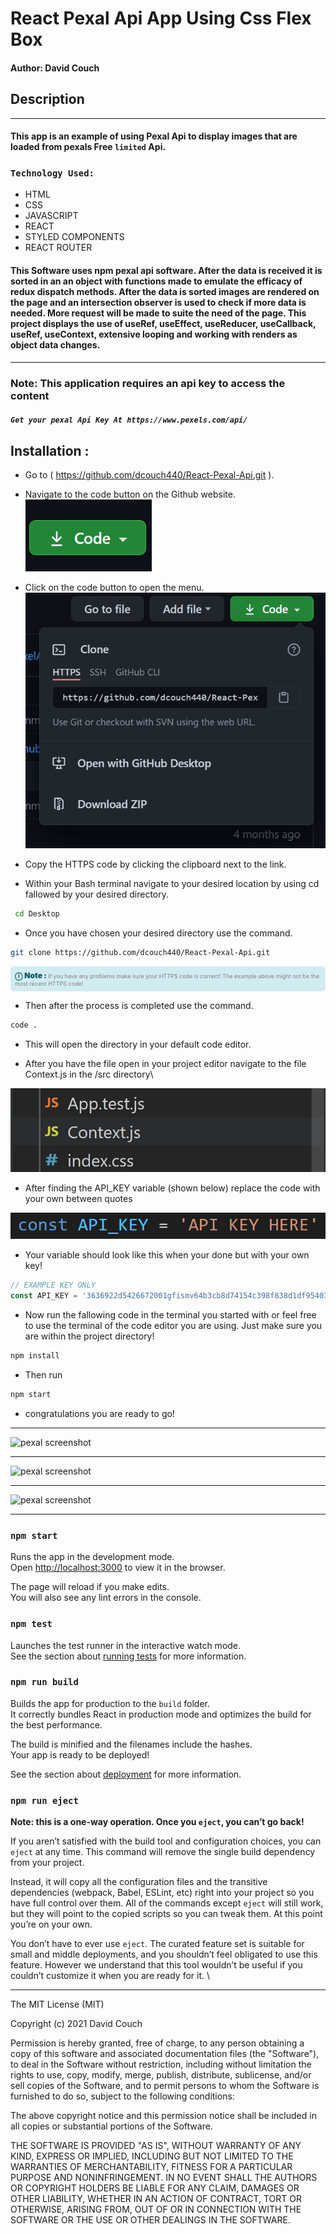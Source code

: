 # React Pexal Api App Using Css Flex Box

#### Author: David Couch

## Description
***
#### This app is an example of using Pexal Api to display images that are loaded from pexals Free `limited` Api.

### `Technology Used:`
- HTML
- CSS
- JAVASCRIPT
- REACT
- STYLED COMPONENTS
- REACT ROUTER

#### This Software uses npm pexal api software. After the data is received it is sorted in an an object with functions made to emulate the efficacy of redux dispatch methods. After the data is sorted images are rendered on the page and an intersection observer is used to check if more data is needed. More request will be made to suite the need of the page. This project displays the use of useRef, useEffect, useReducer, useCallback, useRef, useContext, extensive looping and working with renders as object data changes.

***
### Note: This application requires an api key to access the content 
##### `Get your pexal Api Key At https://www.pexels.com/api/`

## Installation :
* Go to ( https://github.com/dcouch440/React-Pexal-Api.git ).

*  Navigate to the code button on the Github website.\
![Code buton](src/img/readme/code.PNG)

* Click on the code button to open the menu.\
![Github Repo Example](src/img/readme/Pexal-instruction.PNG)

- Copy the HTTPS code by clicking the clipboard next to the link.

- Within your Bash terminal navigate to your desired location by using cd fallowed by your desired directory.

```bash
 cd Desktop
``` 

- Once you have chosen your desired directory use the command.
```bash 
git clone https://github.com/dcouch440/React-Pexal-Api.git
```

<div 
  style="
    background-color: #d1ecf1; 
    color: grey; padding: 6px; 
    font-size: 9px; 
    border-radius: 5px; 
    border: 1px solid #d4ecf1; 
    margin-bottom: 12px"
> 
  <span 
    style="
      font-size: 12px; 
      font-weight: 600; 
      color: #0c5460;"
  >
    ⓘ
  </span>
  <span 
    style="
      font-size: 12px; 
      font-weight: 900; 
      color: #0c5460;
      margin-bottom: 24px"
  >
    Note : 
  </span> 
  If you have any problems make sure your HTTPS code is correct! The example above might not be the most recent HTTPS code!
</div>

* Then after the process is completed use the command.

``` bash
code .
```

* This will open the directory in your default code editor.

* After you have the file open in your project editor navigate to the file Context.js in the /src directory\

![Context Folder](src/img/readme/context.PNG)

* After finding the API_KEY variable (shown below) replace the code with your own between quotes

![Api Button](src/img/readme/ApiKey.PNG)

* Your variable should look like this when your done but with your own key!

```javascript
// EXAMPLE KEY ONLY
const API_KEY = '3636922d5426672001gfismv64b3cb8d74154c398f838d1df9540346'
```

* Now run the fallowing code in the terminal you started with or feel free to use the terminal of the code editor you are using. Just make sure you are within the project directory! 

```bash
npm install
```
* Then run

```bash
npm start
```

* congratulations you are ready to go!

***
![pexal screenshot](src/img/readme/pexalsHome1.PNG)
***
![pexal screenshot](src/img/readme/pexalsPictures2.PNG)
***
![pexal screenshot](src/img/readme/pexalsPictures3.PNG)
***

### `npm start`

Runs the app in the development mode.\
Open [http://localhost:3000](http://localhost:3000) to view it in the browser.

The page will reload if you make edits.\
You will also see any lint errors in the console.

### `npm test`

Launches the test runner in the interactive watch mode.\
See the section about [running tests](https://facebook.github.io/create-react-app/docs/running-tests) for more information.

### `npm run build`

Builds the app for production to the `build` folder.\
It correctly bundles React in production mode and optimizes the build for the best performance.

The build is minified and the filenames include the hashes.\
Your app is ready to be deployed!

See the section about [deployment](https://facebook.github.io/create-react-app/docs/deployment) for more information.

### `npm run eject`

**Note: this is a one-way operation. Once you `eject`, you can’t go back!**

If you aren’t satisfied with the build tool and configuration choices, you can `eject` at any time. This command will remove the single build dependency from your project.

Instead, it will copy all the configuration files and the transitive dependencies (webpack, Babel, ESLint, etc) right into your project so you have full control over them. All of the commands except `eject` will still work, but they will point to the copied scripts so you can tweak them. At this point you’re on your own.

You don’t have to ever use `eject`. The curated feature set is suitable for small and middle deployments, and you shouldn’t feel obligated to use this feature. However we understand that this tool wouldn’t be useful if you couldn’t customize it when you are ready for it.
\
***

The MIT License (MIT)

Copyright (c) 2021 David Couch

Permission is hereby granted, free of charge, to any person obtaining a copy of
this software and associated documentation files (the "Software"), to deal in
the Software without restriction, including without limitation the rights to
use, copy, modify, merge, publish, distribute, sublicense, and/or sell copies of
the Software, and to permit persons to whom the Software is furnished to do so,
subject to the following conditions:

The above copyright notice and this permission notice shall be included in all
copies or substantial portions of the Software.

THE SOFTWARE IS PROVIDED "AS IS", WITHOUT WARRANTY OF ANY KIND, EXPRESS OR
IMPLIED, INCLUDING BUT NOT LIMITED TO THE WARRANTIES OF MERCHANTABILITY, FITNESS
FOR A PARTICULAR PURPOSE AND NONINFRINGEMENT. IN NO EVENT SHALL THE AUTHORS OR
COPYRIGHT HOLDERS BE LIABLE FOR ANY CLAIM, DAMAGES OR OTHER LIABILITY, WHETHER
IN AN ACTION OF CONTRACT, TORT OR OTHERWISE, ARISING FROM, OUT OF OR IN
CONNECTION WITH THE SOFTWARE OR THE USE OR OTHER DEALINGS IN THE SOFTWARE.


